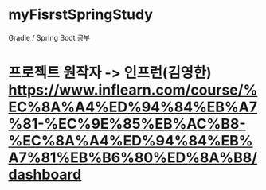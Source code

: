 # myFisrstSpringStudy
Gradle / Spring Boot 공부

# 프로젝트 원작자 -> 인프런(김영한) https://www.inflearn.com/course/%EC%8A%A4%ED%94%84%EB%A7%81-%EC%9E%85%EB%AC%B8-%EC%8A%A4%ED%94%84%EB%A7%81%EB%B6%80%ED%8A%B8/dashboard

